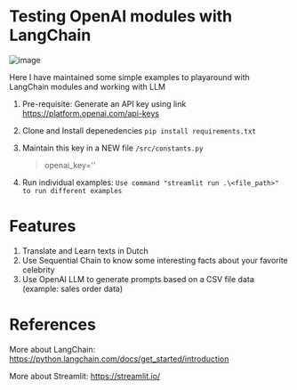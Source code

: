 # Testing OpenAI modules with LangChain

![image](https://github.com/prabhatpathania/langchain_py/assets/5909102/d7a16cb5-b4d5-4cce-b4c2-10d99ceedf4a)

Here I have maintained some simple examples to playaround with LangChain modules and working with LLM

1. Pre-requisite: Generate an API key using link https://platform.openai.com/api-keys

2. Clone and Install depenedencies `pip install requirements.txt`

3. Maintain this key in a NEW file `/src/constants.py`
   > openai_key='<your OpenAI key>'
   
4. Run individual examples:
`Use command "streamlit run .\<file_path>" to run different examples`

# Features
1. Translate and Learn texts in Dutch
2. Use Sequential Chain to know some interesting facts about your favorite celebrity
3. Use OpenAI LLM to generate prompts based on a CSV file data (example: sales order data)


# References
More about LangChain: https://python.langchain.com/docs/get_started/introduction

More about Streamlit: https://streamlit.io/
